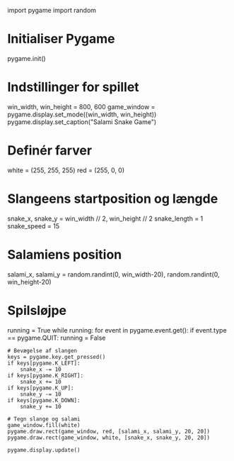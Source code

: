 import pygame
import random

# Initialiser Pygame
pygame.init()

# Indstillinger for spillet
win_width, win_height = 800, 600
game_window = pygame.display.set_mode((win_width, win_height))
pygame.display.set_caption("Salami Snake Game")

# Definér farver
white = (255, 255, 255)
red = (255, 0, 0)

# Slangeens startposition og længde
snake_x, snake_y = win_width // 2, win_height // 2
snake_length = 1
snake_speed = 15

# Salamiens position
salami_x, salami_y = random.randint(0, win_width-20), random.randint(0, win_height-20)

# Spilsløjpe
running = True
while running:
    for event in pygame.event.get():
        if event.type == pygame.QUIT:
            running = False

    # Bevægelse af slangen
    keys = pygame.key.get_pressed()
    if keys[pygame.K_LEFT]:
        snake_x -= 10
    if keys[pygame.K_RIGHT]:
        snake_x += 10
    if keys[pygame.K_UP]:
        snake_y -= 10
    if keys[pygame.K_DOWN]:
        snake_y += 10

    # Tegn slange og salami
    game_window.fill(white)
    pygame.draw.rect(game_window, red, [salami_x, salami_y, 20, 20])
    pygame.draw.rect(game_window, white, [snake_x, snake_y, 20, 20])

    pygame.display.update()

